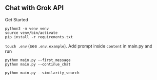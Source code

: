 ## Chat with Grok API
Get Started
```
python3 -m venv venv
source venv/bin/activate
pip install -r requirements.txt
```
`touch .env` (see `.env.example`). Add prompt inside `content` in main.py and run
```
python main.py --first_message
python main.py --continue_chat
```

```
python main.py --similarity_search
```